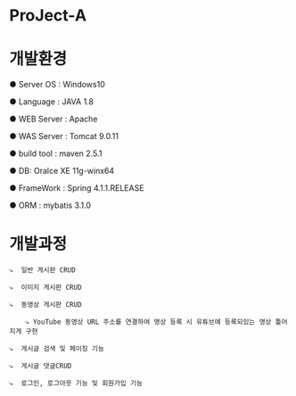 # ProJect-A



# 개발환경
● Server OS : Windows10

● Language : JAVA 1.8

● WEB Server : Apache 

● WAS Server : Tomcat 9.0.11

● build tool : maven 2.5.1

● DB: Oralce XE 11g-winx64

● FrameWork : Spring 4.1.1.RELEASE

● ORM : mybatis 3.1.0


# 개발과정

    ⤷  일반 게시판 CRUD
  
    ⤷  이미지 게시판 CRUD
  
    ⤷  동영상 게시판 CRUD
    
        ⤷ YouTube 동영상 URL 주소를 연결하여 영상 등록 시 유튜브에 등록되있는 영상 틀어지게 구현       
    
    ⤷  게시글 검색 및 페이징 기능
    
    ⤷  게시글 댓글CRUD
    
    ⤷  로그인, 로그아웃 기능 및 회원가입 기능
